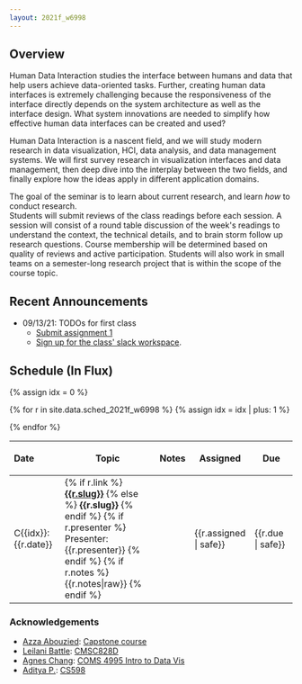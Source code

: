 ```yaml
---
layout: 2021f_w6998
---
```



## Overview

Human Data Interaction studies the interface between humans and data that help users achieve data-oriented tasks. Further, creating human data interfaces is extremely challenging because the responsiveness of the interface directly depends on the system architecture as well as the interface design.  What system innovations are needed to simplify how effective human data interfaces can be created and used?

Human Data Interaction is a nascent field, and we will study modern research in data visualization, HCI, data analysis, and data management systems.   We will first survey research in visualization interfaces and data management, then deep dive into the interplay between the two fields, and finally explore how the ideas apply in different application domains.


The goal of the seminar is to learn about current research, and learn _how_ to conduct research.   
Students will submit reviews of the class readings before each session.  A session will consist of a round table discussion of the week's readings to understand the context, the technical details, and to brain storm follow up research questions.  Course membership will be determined based on quality of reviews and active participation.  Students will also work in small teams on a semester-long research project that is within the scope of the course topic.  

<!--
<small style="color: grey">Enrollment based on .</small>
-->


## Recent Announcements

* 09/13/21: TODOs for first class
  * [Submit assignment 1](./a1)
  * [Sign up for the class' slack workspace](https://join.slack.com/t/hdisystems/signup).


## Schedule (In Flux)

<!--
Goal: understand the challenges that sit in between scale/data and data interface design

By the end of the course, students should be able to

* understand how a given interaction design affects the system 
* be able to take an interface and reframe it in terms of data flow and rendering
* understand the trade-off between optimizations and interaction expressiveness
* take an innotativation in the ssytem/alg side and see how it can change the interface design

Themes

* task defines design and goodness metrics
  * Tamara's task modeling
* language to describe task
* mapping language to UI and to data processing

HDI

* Visual representation of processed data
* Ways to interact with and manipulate data/program
* Differences based on the task, data type, and scalability/system concerns

Data models: relational, nested, streaming, (meta)lineage
DB-VIS connections
* vis=view
* selection is lineage
* interaction is query transforms
* concurrency control and async 
* failure modes: layout, nested orgs, pure design
* Collaboration and coordination
  * https://cs598.github.io/papers/collab-vis.pdf
* performance/optimization
  * Columnar: cstore, arrow, arquero, duckdb
  * Approx: AQP, blinkdb
  * precompute: immens/indexes
  * PVD

Examples throughout data pipeline

* Data ingest, load
* Data extraction (ML, etc)
  * Wrangler
* Data prep, transform, cleaning
  * Constraints
  * Data programming
  * Complaints
* Data augmentation/dataset search
* Data exploration
* Data modeling
* Data presentation


When making arguments (X sucks, X is slow), provide qualifying examples (e.g., Y is a setting where X is slow).

-->

<style>
.presenter { }
</style>

<table class="table table-striped schedule">
  <thead>
  <tr>
    <th class="date" style="max-width: 15em; text-align: left;"> <p> <span>Date </span> </p> </th>
    <th style="min-width: 15%;"> <p> <span>Topic </span> </p> </th>
    <th style="width: 10%"> <p> <span>Notes </span> </p> </th>
    <th style="width: 5%;"> <p> <span>Assigned</span> </p> </th>
    <th style="width: 15%;"> <p> <span>Due</span> </p> </th>
  </tr>
  </thead>
{% assign idx = 0 %}

{% for r in site.data.sched_2021f_w6998 %}
  {% assign idx = idx | plus: 1  %}
  <tr style="background-color: {{r.color}}; ">
    <!--<td class="idx">C{{idx}}</td>-->
    <td class="date" style="text-align: left">C{{idx}}: {{r.date}}</td>
    <td class="slug">
      {% if r.link %}
        <a href="./papers#{{r.link}}"><b>{{r.slug}}</b></a>
      {% else %}
        <b>{{r.slug}}</b>
      {% endif %}
      {% if r.presenter %}
        <br/>
        <span class='presenter'>Presenter: {{r.presenter}}</span>
      {% endif %}
      {% if r.notes %}
        <br/>
        {{r.notes|raw}}
      {% endif %}
      </td>
    <td class="notes">
    </td>
    <td>{{r.assigned | safe}}</td>
    <td>{{r.due | safe}}</td>
  </tr>
{% endfor %}
</table>





### Acknowledgements 

* [Azza Abouzied](http://azza.azurewebsites.net/): [Capstone course](https://github.com/huda-lab/huda-lab.github.io/blob/master/syllabi/Capstone-InteractiveSystems-SyllabusSpring2019.pdf)
* [Leilani Battle](http://www.cs.umd.edu/~leilani/): [CMSC828D](https://umd.instructure.com/courses/1265679/assignments/syllabus)
* [Agnes Chang](http://agneschang.net/): [COMS 4995 Intro to Data Vis](https://columbiaviz.github.io/2020s_w4995/)
* [Aditya P.](http://people.ischool.berkeley.edu/~adityagp/): [CS598](https://cs598.github.io/index.html#papers)


